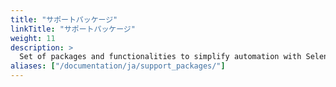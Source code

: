 ```yaml
---
title: "サポートパッケージ"
linkTitle: "サポートパッケージ"
weight: 11
description: >
  Set of packages and functionalities to simplify automation with Selenium.
aliases: ["/documentation/ja/support_packages/"]
---
```


